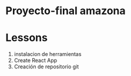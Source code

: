 # Proyecto-final amazona

# Lessons

1. instalacion de herramientas
2. Create React App
3. Creación de repositorio git
